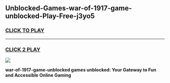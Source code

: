 
## Unblocked-Games-war-of-1917-game-unblocked-Play-Free-j3yo5
<h3>
<a href="https://premium76.site?title=war-of-1917-game-unblocked&ref=21A">CLICK TO PLAY</a></h3>
<hr>

<h3>
<a href="https://premium76.site?title=war-of-1917-game-unblocked&ref=21A">CLICK 2 PLAY</a>
  
</h3>

<a href="https://premium76.site?title=war-of-1917-game-unblocked&ref=21A"><img src="https://clearcache.store/games.png"></a>


**war-of-1917-game-unblocked games unblocked: Your Gateway to Fun and Accessible Online Gaming**
